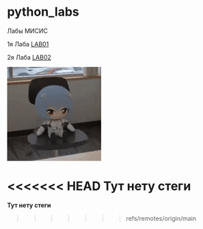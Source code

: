 # python_labs
Лабы МИСИС

1я Лаба [LAB01](/lab01/README.md)

2я Лаба [LAB02](/lab02/README.md)

![Ayanami ray](/_ayanami_.gif)

<<<<<<< HEAD
**Тут нету стеги**
=======
**Тут нету стеги**
>>>>>>> refs/remotes/origin/main

